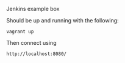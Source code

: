 Jenkins example box

Should be up and running with the following:

    vagrant up

Then connect using 

    http://localhost:8080/
